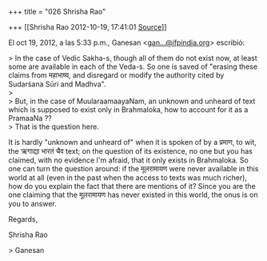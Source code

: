 +++
title = "026 Shrisha Rao"

+++
[[Shrisha Rao	2012-10-19, 17:41:01 [Source](https://groups.google.com/g/bvparishat/c/BGJ5L3KBLHs)]]



El oct 19, 2012, a las 5:33 p.m., Ganesan \<[gan...@ifpindia.org]()\> escribió:  
  
\> In the case of Vedic Sakha-s, though all of them do not exist now, at least some are available in each of the Veda-s. So one is saved of "erasing these claims from महाभाष्य, and disregard or modify the authority cited by Sudarśana Sūri and Madhva".  
\>  
\> But, in the case of MuularaamaayaNam, an unknown and unheard of text which is supposed to exist only in Brahmaloka, how to account for it as a PramaaNa ??  
\> That is the question here.  
  

It is hardly "unknown and unheard of" when it is spoken of by a प्रमाण, to wit, the ऋगाद्या भारतं चैव text; on the question of its existence, no one but you has claimed, with no evidence I'm afraid, that it only exists in Brahmaloka. So one can turn the question around: if the मूलरामायण were never available in this world at all (even in the past when the access to texts was much richer), how do you explain the fact that there are mentions of it? Since you are the one claiming that the मूलरामायण has never existed in this world, the onus is on you to answer.  
  
Regards,  
  
Shrisha Rao  
  
\> Ganesan  
  


